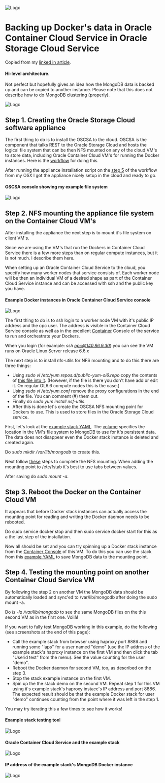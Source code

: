 ![Logo](logo.png)

# Backing up Docker's data in Oracle Container Cloud Service in Oracle Storage Cloud Service

Copied from my <a href="https://www.linkedin.com/pulse/test-mika-rinne">linked in article</a>.

#### Hi-level architecture.
Not perfect but hopefully gives an idea how the MongoDB data is backed up and can be copied to another instance. Please note that this does not describe how to do MongoDB clustering (properly).

![Logo](OCSCA.png)

## Step 1. Creating the Oracle Storage Cloud software appliance

The first thing to do is to install the OSCSA to the cloud. OSCSA is the component that talks REST to the Oracle Storage Cloud and hosts the logical file system that can be then NFS mounted on any of the cloud VM's to store data, including Oracle Container Cloud VM's for running the Docker instances. Here is the <a href="http://docs.oracle.com/en/cloud/iaas/storage-appliance-cloud/sfsug/workflow-setting-appliance.html">workflow</a> for doing this.

After running the appliance installation script on the <a href="http://docs.oracle.com/en/cloud/iaas/storage-appliance-cloud/sfsug/provisioning-appliance.html#GUID-0990C0DF-3514-4E58-B2AB-80C1603826B6">step 5</a> of the workflow from my OSX I got the appliance nicely setup in the cloud and ready to go.

#### OSCSA console showing my example file system
![Logo](fileSystem.png)

## Step 2. NFS mounting the appliance file system on the Container Cloud VM's

After installing the appliance the next step is to mount it's file system on client VM's.

Since we are using the VM's that run the Dockers in Container Cloud Service there is a few more steps than on regular compute instances, but it is not much. I describe them here.

When setting up an Oracle Container Cloud Service to the cloud, you specify how many worker nodes that service consists of. Each worker node will be then an individual VM of a desired shape as part of the Container Cloud Service instance and can be accessed with ssh and the public key you have.

#### Example Docker instances in Oracle Container Cloud Service console
![Logo](serviceconsole.png)

The first thing to do is to ssh login to a worker node VM with it's public IP address and the opc user. The address is visible in the Container Cloud Service console as well as in the excellent <a href="http://docs.oracle.com/en/cloud/iaas/container-cloud/contu/accessing-container-console-oracle-container-cloud-service.html#CONTU-GUID-F802EDD4-E193-4921-9018-A09022DB4003">Container</a> Console of the service to run and orchestrate your Dockers.

When you login (for example: <i>ssh opc@140.86.9.30</i>) you can see the VM runs on Oracle Linux Server release 6.6.x

The next step is to install nfs-utils for NFS mounting and to do this there are three things:
<ul>
<li>Using <i>sudo vi /etc/yum.repos.d/public-yum-ol6.repo</i> copy the contents of <a href="public-yum-ol6.repo">this file into it</a>. (However, if the file is there you don't have add or edit it. On regular OL6.6 compute nodes this is the case.)</li>
<li>Using <i>sudo vi /etc/yum.conf</i> remove the proxy configurations in the end of the file. You can comment (#) them out.</li>
<li>Finally do <i>sudo yum install nsf-utils</i>.</li>
<li>After this is done let's create the OSCSA NFS mounting point for Dockers to use. This is used to store files in the Oracle Storage Cloud service.</li>
</ul>

First, let's look at the <a href="fullstack_example.yaml">example stack YAML</a>. The <a href="fullstack_example.yaml#L56">volume</a> specifies the location in the VM's file system to MongoDB to use for it's persistent data. The data does not disappear even the Docker stack instance is deleted and created again.

Do <i>sudo mkdir /var/lib/mongodb</i> to create this.

Next follow <a href="http://docs.oracle.com/en/cloud/iaas/storage-appliance-cloud/sfsug/mounting-appliance-filesystems-client-instances.html">these</a> steps to complete the NFS mounting. When adding the mounting point to /etc/fstab it's best to use tabs between values.

After saving do <i>sudo mount -a</i>.

## Step 3. Reboot the Docker on the Container Cloud VM

It appears that before Docker stack instances can actually access the mounting point for reading and writing the Docker daemon needs to be rebooted.

Do sudo service docker stop and then sudo service docker start for this as a the last step of the installation.

Now all should be set and you can try spinning up a Docker stack instance from the <a href="http://docs.oracle.com/en/cloud/iaas/container-cloud/contu/accessing-container-console-oracle-container-cloud-service.html#CONTU-GUID-F802EDD4-E193-4921-9018-A09022DB4003">Container Console</a> of this VM. To do this you can use the stack from this <a href="http://github.com/mikarinneoracle/sw-appliance/blob/master/fullstack_example.yaml">example YAML</a> to save MongoDB data to the mounting point.

## Step 4. Testing the mounting point on another Container Cloud Service VM

By following the step 2 on another VM the MongoDB data should be automatically loaded and sync'ed to /var/lib/mongodb after doing the sudo mount -a.

Do <i>ls -la /var/lib/mongodb</i> to see the same MongoDB files on the this second VM as in the first one. Voilà!

If you want to fully test MongoDB working in this example, do the following (see screenshots at the end of this page):

<ul>
<li>Call the example stack from browser using haproxy port 8886 and running some "laps" for a user named "demo" (use the IP address of the example stack's haproxy instance on the first VM and then click the tab "Userid test" from the menu). See the value counting for the user "demo".</li>
<li>Reboot the Docker daemon for second VM, too, as described on the step 3.</li>
<li>Stop the stack example instance on the first VM.</li>
<li>Spin up the the stack demo on the second VM. Repeat step 1 for this VM using it's example stack's haproxy instace's IP address and port 8886. The expected result should be that the example Docker stack for user "demo" continues counting from the point where it was left in the step 1.</li>
</ul>

You may try iterating this a few times to see how it works!

#### Example stack testing tool
![Logo](testtool.png)

#### Oracle Container Cloud Service and the example stack
![Logo](console.png)

#### IP address of the example stack's MongoDB Docker instance
![Logo](mongodbip.png)

